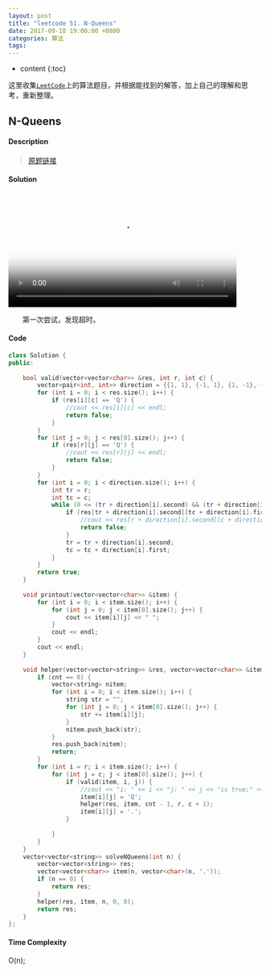 ```yaml
---
layout: post
title: "leetcode 51. N-Queens"
date: 2017-09-18 19:00:00 +0800 
categories: 算法
tags: 
---
```

* content
{:toc}

这里收集[`LeetCode`](https://leetcode.com)上的算法题目，并根据能找到的解答，加上自己的理解和思考，重新整理。

<!-- more -->

## N-Queens

#### Description

>[原题链接](https://leetcode.com/problems/n-queens/description/)

#### Solution

<div>
<video id='movie' width='90%' controls poster='http://ovwkcbdpf.bkt.clouddn.com/image/videopostert.png'>
    <source src='http://pan.baidu.com/s/1c26e2i8' type = 'video/webm'>
    Your browser does not support the video tag.
</video>
</div>
<script type='text/javascript'>document.getElementById('movie').style.height=document.getElementById('movie').scrollWidth*0.8+'px'</script>

&emsp;&emsp;第一次尝试，发现超时。

#### Code

```cpp
class Solution {
public:
    
    bool valid(vector<vector<char>> &res, int r, int c) {
        vector<pair<int, int>> direction = {{1, 1}, {-1, 1}, {1, -1}, {-1, -1}};
        for (int i = 0; i < res.size(); i++) {
            if (res[i][c] == 'Q') {
                //cout << res[i][c] << endl;
                return false;
            }
        }
        for (int j = 0; j < res[0].size(); j++) {
            if (res[r][j] == 'Q') {
                //cout << res[r][j] << endl;
                return false;
            }
        }
        for (int i = 0; i < direction.size(); i++) {
            int tr = r;
            int tc = c;
            while (0 <= (tr + direction[i].second) && (tr + direction[i].second) < res.size() && 0 <= (tc + direction[i].first) && (tc + direction[i].first) < res.size()) {
                if (res[tr + direction[i].second][tc + direction[i].first] == 'Q') {
                    //cout << res[r + direction[i].second][c + direction[i].first] << endl;
                    return false;
                }
                tr = tr + direction[i].second;
                tc = tc + direction[i].first;
            }
        }
        return true;
    }
    
    void printout(vector<vector<char>> &item) {
        for (int i = 0; i < item.size(); i++) {
            for (int j = 0; j < item[0].size(); j++) {
                cout << item[i][j] << " ";
            }
            cout << endl;
        }
        cout << endl;
    }
    
    void helper(vector<vector<string>> &res, vector<vector<char>> &item, int cnt, int r, int c) {
        if (cnt == 0) {
            vector<string> nitem;
            for (int i = 0; i < item.size(); i++) {
                string str = "";
                for (int j = 0; j < item[0].size(); j++) {
                    str += item[i][j];
                }
                nitem.push_back(str);
            }
            res.push_back(nitem);
            return;
        }
        for (int i = r; i < item.size(); i++) {
            for (int j = c; j < item[0].size(); j++) {
                if (valid(item, i, j)) {
                    //cout << "i: " << i << "j: " << j << "is true;" << endl;
                    item[i][j] = 'Q';
                    helper(res, item, cnt - 1, r, c + 1);
                    item[i][j] = '.';
                }
                
            }
        }
    }
    vector<vector<string>> solveNQueens(int n) {
        vector<vector<string>> res;
        vector<vector<char>> item(n, vector<char>(n, '.'));
        if (n == 0) {
            return res;
        }
        helper(res, item, n, 0, 0);
        return res;
    }
};
```


#### Time Complexity

O(n);
